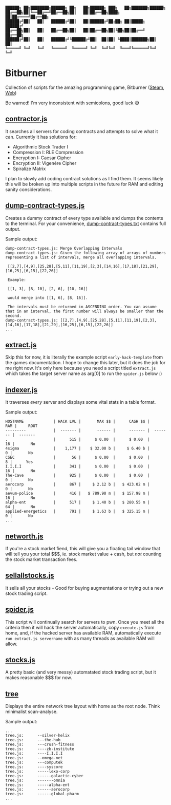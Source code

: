 ```
██████╗ ██╗████████╗██████╗ ██╗   ██╗██████╗ ███╗   ██╗███████╗██████╗ 
██╔══██╗██║╚══██╔══╝██╔══██╗██║   ██║██╔══██╗████╗  ██║██╔════╝██╔══██╗
██████╔╝██║   ██║   ██████╔╝██║   ██║██████╔╝██╔██╗ ██║█████╗  ██████╔╝
██╔══██╗██║   ██║   ██╔══██╗██║   ██║██╔══██╗██║╚██╗██║██╔══╝  ██╔══██╗
██████╔╝██║   ██║   ██████╔╝╚██████╔╝██║  ██║██║ ╚████║███████╗██║  ██║
╚═════╝ ╚═╝   ╚═╝   ╚═════╝  ╚═════╝ ╚═╝  ╚═╝╚═╝  ╚═══╝╚══════╝╚═╝  ╚═╝
```

# Bitburner
Collection of scripts for the amazing programming game, Bitburner ([Steam](https://store.steampowered.com/app/1812820/Bitburner/), [Web](https://danielyxie.github.io/bitburner/))

Be warned! I'm very inconsistent with semicolons, good luck 😅

## [contractor.js](https://raw.githubusercontent.com/xsoc/Bitburner/main/contractor.js)
It searches all servers for coding contracts and attempts to solve what it can.
Currently it has solutions for:
- Algorithmic Stock Trader I
- Compression I: RLE Compression
- Encryption I: Caesar Cipher
- Encryption II: Vigenère Cipher
- Spiralize Matrix

I plan to slowly add coding contract solutions as I find them. It seems likely this will be broken up into multiple scripts in the future for RAM and editing sanity considerations.

## [dump-contract-types.js](https://raw.githubusercontent.com/xsoc/Bitburner/main/dump-contract-types.js)
Creates a dummy contract of every type available and dumps the contents to the terminal. For your convenience, [dump-contract-types.txt](https://raw.githubusercontent.com/xsoc/Bitburner/main/dump-contract-types.txt) contains full output.

Sample output:
```
dump-contract-types.js: Merge Overlapping Intervals
dump-contract-types.js: Given the following array of arrays of numbers representing a list of intervals, merge all overlapping intervals.

 [[2,7],[4,9],[25,28],[5,11],[11,19],[2,3],[14,16],[17,18],[21,29],[16,25],[6,15],[22,26]]

 Example:

 [[1, 3], [8, 10], [2, 6], [10, 16]]

 would merge into [[1, 6], [8, 16]].

 The intervals must be returned in ASCENDING order. You can assume that in an interval, the first number will always be smaller than the second.
dump-contract-types.js: [[2,7],[4,9],[25,28],[5,11],[11,19],[2,3],[14,16],[17,18],[21,29],[16,25],[6,15],[22,26]]
...
```

## [extract.js](https://raw.githubusercontent.com/xsoc/Bitburner/main/extract.js)
Skip this for now, it is literally the example script `early-hack-template` from the games documentation. I hope to change this later, but it does the job for me right now. It's only here because you need a script titled `extract.js` which takes the target server name as arg[0] to run the `spider.js` below :)

## [indexer.js](https://raw.githubusercontent.com/xsoc/Bitburner/main/indexer.js)
It traverses *every* server and displays some vital stats in a table format.

Sample output:
```
HOSTNAME             | HACK LVL |       MAX $$ |      CASH $$ |      RAM |     ROOT
---------            |  ------- |       ------ |      ------- |  ------- |  -------
.                    |      515 |      $ 0.00  |      $ 0.00  |       16 |       No
4sigma               |    1,177 |    $ 32.00 b |     $ 6.40 b |        0 |       No
CSEC                 |       56 |      $ 0.00  |      $ 0.00  |        8 |      Yes
I.I.I.I              |      341 |      $ 0.00  |      $ 0.00  |       16 |       No
The-Cave             |      925 |      $ 0.00  |      $ 0.00  |        0 |       No
aerocorp             |      867 |     $ 2.12 b |   $ 423.02 m |        0 |       No
aevum-police         |      416 |   $ 789.90 m |   $ 157.98 m |       16 |       No
alpha-ent            |      517 |     $ 1.40 b |   $ 280.55 m |       64 |       No
applied-energetics   |      791 |     $ 1.63 b |   $ 325.15 m |        0 |       No
...
```

## [networth.js](https://raw.githubusercontent.com/xsoc/Bitburner/main/networth.js)
If you're a stock market fiend, this will give you a floating tail window that will tell you your total $$$, ie. stock market value + cash, but _not_ counting the stock market transaction fees.

## [sellallstocks.js](https://raw.githubusercontent.com/xsoc/Bitburner/main/sellallstocks.js)
It sells all your stocks - Good for buying augmentations or trying out a new stock trading script.

## [spider.js](https://raw.githubusercontent.com/xsoc/Bitburner/main/spider.js)
This script will continually search for servers to pwn. Once you meet all the criteria then it will hack the server automatically, copy `execute.js` from home, and, if the hacked server has available RAM, automatically execute `run extract.js servername` with as many threads as available RAM will allow.

## [stocks.js](https://raw.githubusercontent.com/xsoc/Bitburner/main/stocks.js)
A pretty basic (and very messy) automatated stock trading script, but it makes reasonable $$$ for now.

## [tree](https://raw.githubusercontent.com/xsoc/Bitburner/main/tree.js)
Displays the entire network tree layout with home as the root node. Think minimalist scan-analyse.

Sample output:
```
...
tree.js:      --silver-helix
tree.js:      ---the-hub
tree.js:      ---crush-fitness
tree.js:      ----zb-institute
tree.js:      ----I.I.I.I
tree.js:      --omega-net
tree.js:      ---computek
tree.js:      ----syscore
tree.js:      -----lexo-corp
tree.js:      ------galactic-cyber
tree.js:      -------omnia
tree.js:      -----alpha-ent
tree.js:      ------aerocorp
tree.js:      ------global-pharm
...
```
